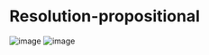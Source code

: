 # Resolution-propositional

![image](https://github.com/Rodjjon/Resolution-propositional-/assets/125367534/4c721925-ea81-4f64-8880-4c1f14e1a2ee)
![image](https://github.com/Rodjjon/Resolution-propositional-/assets/125367534/3edeed43-6129-4bd0-ab31-0423a03d6ece)
